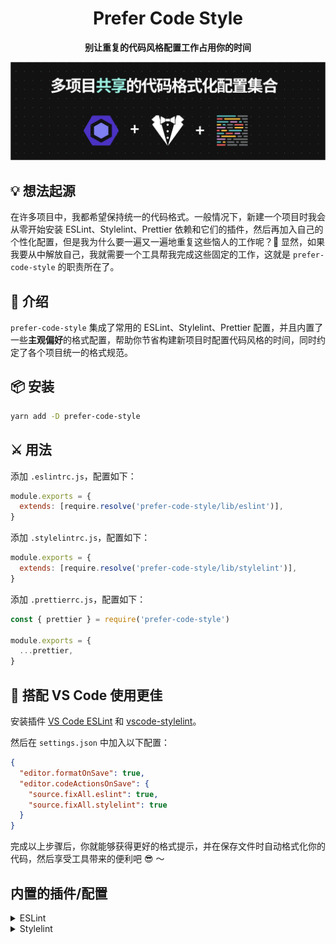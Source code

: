 <div align="center">

# Prefer Code Style

**别让重复的代码风格配置工作占用你的时间**

</div>

![看不到图片？你可能需要开 VPN 加速。](/social-preview.png)

## 💡 想法起源

在许多项目中，我都希望保持统一的代码格式。一般情况下，新建一个项目时我会从零开始安装 ESLint、Stylelint、Prettier 依赖和它们的插件，然后再加入自己的个性化配置，但是我为什么要一遍又一遍地重复这些恼人的工作呢？🤔 显然，如果我要从中解放自己，我就需要一个工具帮我完成这些固定的工作，这就是 `prefer-code-style` 的职责所在了。

## 📜 介绍

`prefer-code-style` 集成了常用的 ESLint、Stylelint、Prettier 配置，并且内置了一些**主观偏好**的格式配置，帮助你节省构建新项目时配置代码风格的时间，同时约定了各个项目统一的格式规范。

## 📦 安装

```bash
yarn add -D prefer-code-style
```

## ⚔️ 用法

添加 `.eslintrc.js`，配置如下：

```js
module.exports = {
  extends: [require.resolve('prefer-code-style/lib/eslint')],
}
```

添加 `.stylelintrc.js`，配置如下：

```js
module.exports = {
  extends: [require.resolve('prefer-code-style/lib/stylelint')],
}
```

添加 `.prettierrc.js`，配置如下：

```js
const { prettier } = require('prefer-code-style')

module.exports = {
  ...prettier,
}
```

## 🔗 搭配 VS Code 使用更佳

安装插件 [VS Code ESLint](https://marketplace.visualstudio.com/items?itemName=dbaeumer.vscode-eslint) 和 [vscode-stylelint](https://marketplace.visualstudio.com/items?itemName=stylelint.vscode-stylelint)。

然后在 `settings.json` 中加入以下配置：

```json
{
  "editor.formatOnSave": true,
  "editor.codeActionsOnSave": {
    "source.fixAll.eslint": true,
    "source.fixAll.stylelint": true
  }
}
```

完成以上步骤后，你就能够获得更好的格式提示，并在保存文件时自动格式化你的代码，然后享受工具带来的便利吧 😎 ～

## 内置的插件/配置

<details>
<summary>ESLint</summary>

```
eslint-config-prettier
eslint-plugin-import
eslint-plugin-simple-import-sort
eslint-plugin-prettier
eslint-plugin-react
eslint-plugin-react-hooks
```

</details>

<details>
<summary>Stylelint</summary>

```
stylelint-config-prettier
stylelint-config-rational-order
stylelint-config-standard
stylelint-order
stylelint-prettier
stylelint-scss
```

</details>
